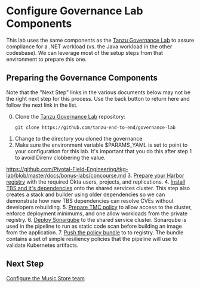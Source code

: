 # Configure Governance Lab Components

This lab uses the same components as the [Tanzu Governance Lab](https://github.com/tanzu-end-to-end/governance-lab)
to assure compliance for a .NET workload (vs. the Java workload in the
other codesbase). We can leverage most of the setup steps from that 
environment to prepare this one.

## Preparing the Governance Components

Note that the "Next Step" links in the various documents below may not be
the right next step for this process. Use the back button to return here and
follow the next link in the list.

0. Clone the [Tanzu Governance Lab](https://github.com/tanzu-end-to-end/governance-lab) 
repository:
   ```
   git clone https://github.com/tanzu-end-to-end/governance-lab
   ```
1. Change to the directory you cloned the governance 
2. Make sure the environment variable $PARAMS_YAML is set to point to your 
   configuration for this lab. It's important that you do this after step 1
   to avoid Direnv clobbering the value.

https://github.com/Pivotal-Field-Engineering/tkg-lab/blob/master/docs/bonus-labs/concourse.md
3. [Prepare your Harbor registry](https://github.com/tanzu-end-to-end/governance-lab/blob/main/docs/02-prepare-registry.md) with the required 
   Okta users, projects, and replications.
4. [Install TBS and it's dependencies](https://github.com/tanzu-end-to-end/governance-lab/blob/main/docs/03-install-tbs.md) onto the shared 
   services cluster. This step also creates a stack and builder using older 
   dependencies so we can demonstrate how new TBS dependencies can resolve CVEs without 
   developers rebuilding.
5. [Prepare TMC policy](https://github.com/tanzu-end-to-end/governance-lab/blob/main/docs/05-prepare-tmc-policy.md) to allow access to the cluster, 
   enforce deployment minimums, and one allow workloads from the private registry.
6. [Deploy Sonarqube](https://github.com/tanzu-end-to-end/governance-lab/blob/main/docs/06-deploy-sonarqube.md) to the shared service cluster. 
   Sonarqube is used in the pipeline to run as static code scan before building an 
   image from the application.
7. [Push the policy bundle](https://github.com/tanzu-end-to-end/governance-lab/blob/main/docs/07-push-policy-bundle.md) to to registry. The bundle
   contains a set of simple resiliency policies that the pipeline will use to
   validate Kubernetes artifacts.

## Next Step

[Configure the Music Store team](03-setup-team.md)

